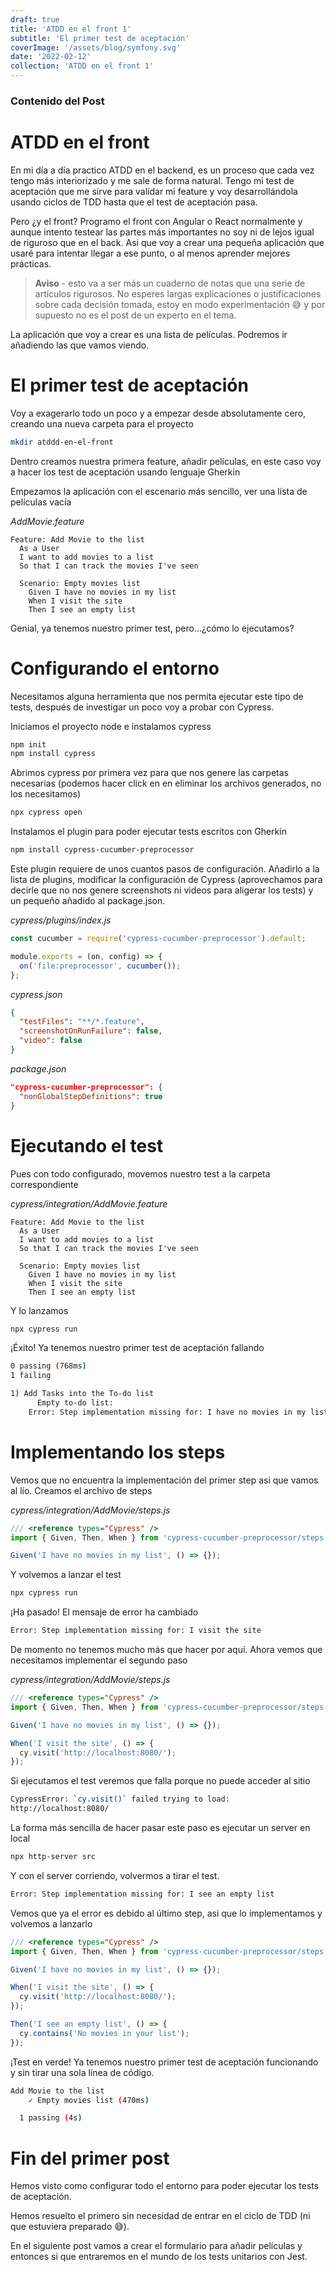 ```yaml
---
draft: true
title: 'ATDD en el front 1'
subtitle: 'El primer test de aceptación'
coverImage: '/assets/blog/symfony.svg'
date: '2022-02-12'
collection: 'ATDD en el front 1'
---
```


### Contenido del Post

# ATDD en el front

En mi día a día practico ATDD en el backend, es un proceso que cada vez tengo más interiorizado y me sale de forma natural. Tengo mi test de aceptación que me sirve para validar mi feature y voy desarrollándola usando ciclos de TDD hasta que el test de aceptación pasa.

Pero ¿y el front? Programo el front con Angular o React normalmente y aunque intento testear las partes más importantes no soy ni de lejos igual de riguroso que en el back. Asi que voy a crear una pequeña aplicación que usaré para intentar llegar a ese punto, o al menos aprender mejores prácticas.

> **Aviso** - esto va a ser más un cuaderno de notas que una serie de artículos rigurosos. No esperes largas explicaciones o justificaciones sobre cada decisión tomada, estoy en modo experimentación 😅 y por supuesto no es el post de un experto en el tema.

La aplicación que voy a crear es una lista de películas. Podremos ir añadiendo las que vamos viendo.

# El primer test de aceptación

Voy a exagerarlo todo un poco y a empezar desde absolutamente cero, creando una nueva carpeta para el proyecto

```bash
mkdir atddd-en-el-front
```

Dentro creamos nuestra primera feature, añadir películas, en este caso voy a hacer los test de aceptación usando lenguaje Gherkin

Empezamos la aplicación con el escenario más sencillo, ver una lista de películas vacía

_AddMovie.feature_

```gherkin
Feature: Add Movie to the list
  As a User
  I want to add movies to a list
  So that I can track the movies I've seen

  Scenario: Empty movies list
    Given I have no movies in my list
    When I visit the site
    Then I see an empty list
```

Genial, ya tenemos nuestro primer test, pero...¿cómo lo ejecutamos?

# Configurando el entorno

Necesitamos alguna herramienta que nos permita ejecutar este tipo de tests, después de investigar un poco voy a probar con Cypress.

Iniciamos el proyecto node e instalamos cypress

```bash
npm init
npm install cypress
```

Abrimos cypress por primera vez para que nos genere las carpetas necesarias (podemos hacer click en en eliminar los archivos generados, no los necesitamos)

```bash
npx cypress open
```

Instalamos el plugin para poder ejecutar tests escritos con Gherkin

```bash
npm install cypress-cucumber-preprocessor
```

Este plugin requiere de unos cuantos pasos de configuración. Añadirlo a la lista de plugins, modificar la configuración de Cypress (aprovechamos para decirle que no nos genere screenshots ni videos para aligerar los tests) y un pequeño añadido al package.json.

_cypress/plugins/index.js_

```javascript
const cucumber = require('cypress-cucumber-preprocessor').default;

module.exports = (on, config) => {
  on('file:preprocessor', cucumber());
};
```

_cypress.json_

```json
{
  "testFiles": "**/*.feature",
  "screenshotOnRunFailure": false,
  "video": false
}
```

_package.json_

```json
"cypress-cucumber-preprocessor": {
  "nonGlobalStepDefinitions": true
}
```

# Ejecutando el test

Pues con todo configurado, movemos nuestro test a la carpeta correspondiente

_cypress/integration/AddMovie.feature_

```gherkin
Feature: Add Movie to the list
  As a User
  I want to add movies to a list
  So that I can track the movies I've seen

  Scenario: Empty movies list
    Given I have no movies in my list
    When I visit the site
    Then I see an empty list
```

Y lo lanzamos

```bash
npx cypress run
```

¡Éxito! Ya tenemos nuestro primer test de aceptación fallando

```bash
0 passing (768ms)
1 failing

1) Add Tasks into the To-do list
      Empty to-do list:
    Error: Step implementation missing for: I have no movies in my list
```

# Implementando los steps

Vemos que no encuentra la implementación del primer step asi que vamos al lío. Creamos el archivo de steps

_cypress/integration/AddMovie/steps.js_

```js
/// <reference types="Cypress" />
import { Given, Then, When } from 'cypress-cucumber-preprocessor/steps';

Given('I have no movies in my list', () => {});
```

Y volvemos a lanzar el test

```bash
npx cypress run
```

¡Ha pasado! El mensaje de error ha cambiado

```bash
Error: Step implementation missing for: I visit the site
```

De momento no tenemos mucho más que hacer por aquí. Ahora vemos que necesitamos implementar el segundo paso

_cypress/integration/AddMovie/steps.js_

```js
/// <reference types="Cypress" />
import { Given, Then, When } from 'cypress-cucumber-preprocessor/steps';

Given('I have no movies in my list', () => {});

When('I visit the site', () => {
  cy.visit('http://localhost:8080/');
});
```

Si ejecutamos el test veremos que falla porque no puede acceder al sitio

```bash
CypressError: `cy.visit()` failed trying to load:
http://localhost:8080/
```

La forma más sencilla de hacer pasar este paso es ejecutar un server en local

```bash
npx http-server src
```

Y con el server corriendo, volvermos a tirar el test.

```bash
Error: Step implementation missing for: I see an empty list
```

Vemos que ya el error es debido al último step, asi que lo implementamos y volvemos a lanzarlo

```js
/// <reference types="Cypress" />
import { Given, Then, When } from 'cypress-cucumber-preprocessor/steps';

Given('I have no movies in my list', () => {});

When('I visit the site', () => {
  cy.visit('http://localhost:8080/');
});

Then('I see an empty list', () => {
  cy.contains('No movies in your list');
});
```

¡Test en verde! Ya tenemos nuestro primer test de aceptación funcionando y sin tirar una sola línea de código.

```bash
Add Movie to the list
    ✓ Empty movies list (470ms)

  1 passing (4s)
```

# Fin del primer post

Hemos visto como configurar todo el entorno para poder ejecutar los tests de aceptación.

Hemos resuelto el primero sin necesidad de entrar en el ciclo de TDD (ni que estuviera preparado 😅).

En el siguiente post vamos a crear el formulario para añadir películas y entonces si que entraremos en el mundo de los tests unitarios con Jest.
